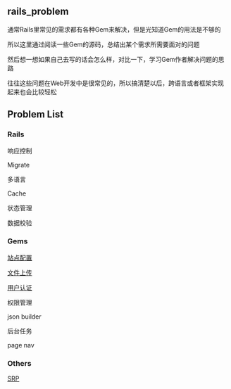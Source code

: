 ## rails_problem
通常Rails里常见的需求都有各种Gem来解决，但是光知道Gem的用法是不够的

所以这里通过阅读一些Gem的源码，总结出某个需求所需要面对的问题

然后想一想如果自己去写的话会怎么样，对比一下，学习Gem作者解决问题的思路

往往这些问题在Web开发中是很常见的，所以搞清楚以后，跨语言或者框架实现起来也会比较轻松

## Problem List
### Rails
响应控制

Migrate

多语言

Cache

状态管理

数据校验

### Gems
[站点配置](https://github.com/adamshen/rails_problem/blob/master/site_setting.md)

[文件上传](https://github.com/adamshen/rails_problem/blob/master/upload.md)

[用户认证](https://github.com/adamshen/rails_problem/blob/master/authenticate.md)

权限管理

json builder

后台任务

page nav

### Others
[SRP](https://github.com/adamshen/rails_problem/blob/master/srp.md)
